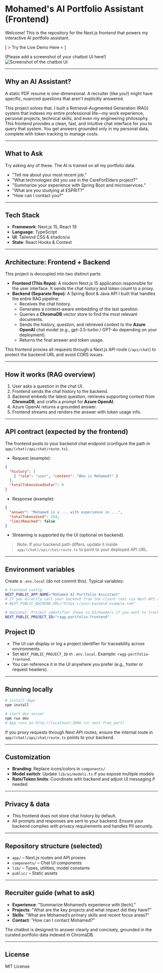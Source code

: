 # Mohamed's AI Portfolio Assistant (Frontend)

Welcome! This is the repository for the Next.js frontend that powers my interactive AI portfolio assistant.

[ > Try the Live Demo Here < ]

(Please add a screenshot of your chatbot UI here!)
![Screenshot of the chatbot UI](./chatbot-demo.png)

---

## Why an AI Assistant?

A static PDF resume is one-dimensional. A recruiter (like you!) might have specific, nuanced questions that aren't explicitly answered.

This project solves that. I built a Retrieval-Augmented Generation (RAG) system that indexes my entire professional life—my work experience, personal projects, technical skills, and even my engineering philosophy. This frontend provides a clean, fast, and intuitive chat interface for you to query that system. You get answers grounded only in my personal data, complete with token tracking to manage costs.

---

## What to Ask

Try asking any of these. The AI is trained on all my portfolio data.

- "Tell me about your most recent job."
- "What technologies did you use in the CareForElders project?"
- "Summarize your experience with Spring Boot and microservices."
- "What are you studying at ESPRIT?"
- "How can I contact you?"

---

## Tech Stack

- **Framework**: Next.js 15, React 19
- **Language**: TypeScript
- **UI**: Tailwind CSS & shadcn/ui
- **State**: React Hooks & Context

---

## Architecture: Frontend + Backend

This project is decoupled into two distinct parts:

- **Frontend (This Repo)**: A modern Next.js 15 application responsible for the user interface. It sends the chat history and token count to a proxy.
- **Backend (Separate Repo)**: A Spring Boot & Java API I built that handles the entire RAG pipeline:
  - Receives the chat history.
  - Generates a context-aware embedding of the last question.
  - Queries a **ChromaDB** vector store to find the most relevant documents.
  - Sends the history, question, and retrieved context to the **Azure OpenAI** chat model (e.g., gpt-3.5-turbo / GPT-4o depending on your deployment).
  - Returns the final answer and token usage.

This frontend proxies all requests through a Next.js API route (`/api/chat`) to protect the backend URL and avoid CORS issues.

---

## How it works (RAG overview)

1. User asks a question in the chat UI.
2. Frontend sends the chat history to the backend.
3. Backend embeds the latest question, retrieves supporting context from **ChromaDB**, and crafts a prompt for **Azure OpenAI**.
4. Azure OpenAI returns a grounded answer.
5. Frontend streams and renders the answer with token usage info.

---

## API contract (expected by the frontend)

The frontend posts to your backend chat endpoint (configure the path in `app/(chat)/api/chat/route.ts`).

- Request (example):
```json
{
  "history": [
    { "role": "user", "content": "Who is Mohamed?" }
  ],
  "totalTokensUsedSoFar": 0
}
```
- Response (example):
```json
{
  "answer": "Mohamed is a ... with experience in ...",
  "totalTokensUsed": 154,
  "limitReached": false
}
```
- Streaming is supported by the UI (optional on backend).

> Note: If your backend path differs, update it inside `app/(chat)/api/chat/route.ts` to point to your deployed API URL.

---

## Environment variables

Create a `.env.local` (do not commit this). Typical variables:

```bash
# Frontend config
NEXT_PUBLIC_APP_NAME="Mohamed AI Portfolio Assistant"
# If you directly call your backend from the client (not via Next API route), set:
# NEXT_PUBLIC_BACKEND_URL="https://your-backend.example.com"

# Optional: Project identifier shown in UI/headers if you want to track deployments
NEXT_PUBLIC_PROJECT_ID="ragg-portfolio-frontend"
```

## Project ID

- The UI can display or log a project identifier for traceability across environments.
- Set `NEXT_PUBLIC_PROJECT_ID` in `.env.local`. Example: `ragg-portfolio-frontend`.
- You can reference it in the UI anywhere you prefer (e.g., footer or request headers).

---

## Running locally

```bash
# install deps
npm install

# start dev server
npm run dev
# App runs on http://localhost:3000 (or next free port)
```

If you proxy requests through Next API routes, ensure the internal route in `app/(chat)/api/chat/route.ts` points to your backend.


---

## Customization

- **Branding**: Replace icons/colors in `components/`
- **Model switch**: Update `lib/ai/models.ts` if you expose multiple models
- **Rate/Token limits**: Coordinate with backend and adjust UI messaging if needed

---

## Privacy & data

- This frontend does not store chat history by default.
- All prompts and responses are sent to your backend. Ensure your backend complies with privacy requirements and handles PII securely.

---

## Repository structure (selected)

- `app/` – Next.js routes and API proxies
- `components/` – Chat UI components
- `lib/` – Types, utilities, model constants
- `public/` – Static assets

---

## Recruiter guide (what to ask)

- **Experience**: "Summarize Mohamed’s experience with [tech]."
- **Projects**: "What are the key projects and what impact did they have?"
- **Skills**: "What are Mohamed’s primary skills and recent focus areas?"
- **Contact**: "How can I contact Mohamed?"

The chatbot is designed to answer clearly and concisely, grounded in the curated portfolio data indexed in ChromaDB.

---

## License

MIT License
